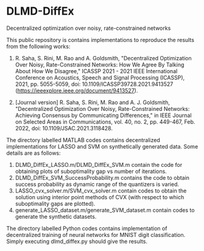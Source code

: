 # DLMD-DiffEx
Decentralized optimization over noisy, rate-constrained networks

This public repository is contains implementations to reproduce the results from the following works:

1. R. Saha, S. Rini, M. Rao and A. Goldsmith, "Decentralized Optimization Over Noisy, Rate-Constrained Networks: How We Agree By Talking About How We Disagree," ICASSP 2021 - 2021 IEEE International Conference on Acoustics, Speech and Signal Processing (ICASSP), 2021, pp. 5055-5059, doi: 10.1109/ICASSP39728.2021.9413527 (https://ieeexplore.ieee.org/document/9413527).

2. [Journal version] R. Saha, S. Rini, M. Rao and A. J. Goldsmith, "Decentralized Optimization Over Noisy, Rate-Constrained Networks: Achieving Consensus by Communicating Differences," in IEEE Journal on Selected Areas in Communications, vol. 40, no. 2, pp. 449-467, Feb. 2022, doi: 10.1109/JSAC.2021.3118428.

The directory labelled MATLAB codes contains decentralized implementations for LASSO and SVM on synthetically generated data. Some details are as follows:

1. DLMD_DiffEx_LASSO.m/DLMD_DiffEx_SVM.m contain the code for obtaining plots of suboptimality gap vs number of iterations.
2. DLMD_DiffEx_SVM_SuccessProbability.m contains the code to obtain success probability as dynamic range of the quantizers is varied.
3. LASSO_cvx_solver.m/SVM_cvx_solver.m contain codes to obtain the solution using interior point methods of CVX (with respect to which suboptimality gaps are plotted).
4. generate_LASSO_dataset.m/generate_SVM_dataset.m contain codes to generate the synthetic datasets.

The directory labelled Python codes contains implementation of decentralized training of neural networks for MNIST digit classification. Simply executing dlmd_diffex.py should give the results.
